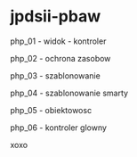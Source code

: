 # jpdsii-pbaw

php_01 - widok - kontroler

php_02 - ochrona zasobow

php_03 - szablonowanie

php_04 - szablonowanie smarty

php_05 - obiektowosc

php_06 - kontroler glowny

xoxo

